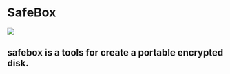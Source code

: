 # SafeBox

<a href="https://discord.gg/xk5ZCxBVyh"><img src="https://discord.com/api/guilds/988721780317384794/widget.png?style=banner2"></a>

## safebox is a tools for create a portable encrypted disk.